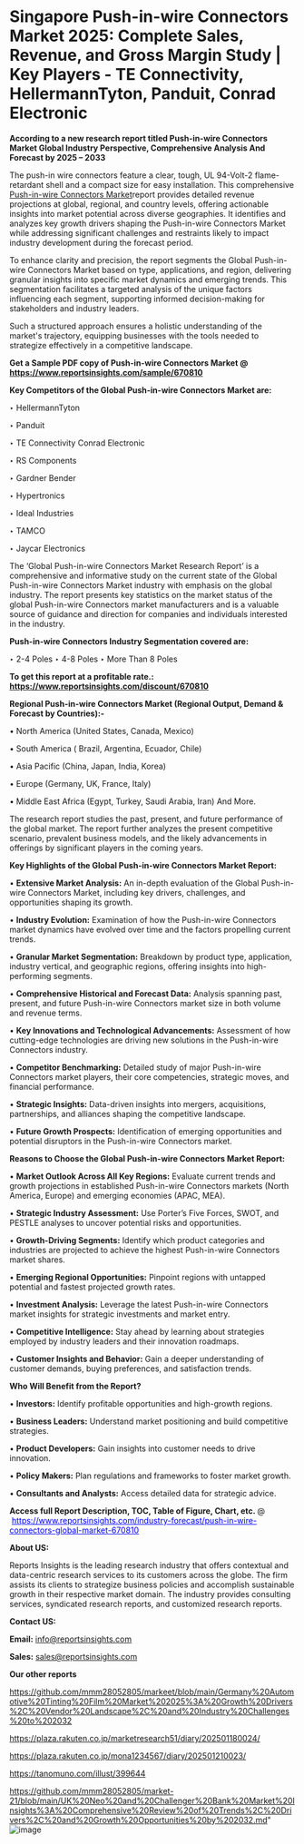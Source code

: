 # Singapore Push-in-wire Connectors Market 2025: Complete Sales, Revenue, and Gross Margin Study | Key Players - TE Connectivity, HellermannTyton, Panduit, Conrad Electronic

<strong>According to a new research report titled Push-in-wire Connectors Market Global Industry Perspective, Comprehensive Analysis And Forecast by 2025 – 2033</strong>

The push-in wire connectors feature a clear, tough, UL 94-Volt-2 flame-retardant shell and a compact size for easy installation. This comprehensive <a href=https://www.reportsinsights.com/sample/670810>Push-in-wire Connectors Market</a>report provides detailed revenue projections at global, regional, and country levels, offering actionable insights into market potential across diverse geographies. It identifies and analyzes key growth drivers shaping the Push-in-wire Connectors Market while addressing significant challenges and restraints likely to impact industry development during the forecast period.

To enhance clarity and precision, the report segments the Global Push-in-wire Connectors Market based on type, applications, and region, delivering granular insights into specific market dynamics and emerging trends. This segmentation facilitates a targeted analysis of the unique factors influencing each segment, supporting informed decision-making for stakeholders and industry leaders.

Such a structured approach ensures a holistic understanding of the market's trajectory, equipping businesses with the tools needed to strategize effectively in a competitive landscape.

<strong>Get a Sample PDF copy of Push-in-wire Connectors Market </strong><strong>@<a href=https://www.reportsinsights.com/sample/670810 style=color:#0000ff;> https://www.reportsinsights.com/sample/670810</a></strong></font>

<strong>Key Competitors of the Global Push-in-wire Connectors Market are:</strong>

‣ HellermannTyton

‣ Panduit

‣ TE Connectivity Conrad Electronic

‣ RS Components

‣ Gardner Bender

‣ Hypertronics

‣ Ideal Industries

‣ TAMCO

‣ Jaycar Electronics

The ‘Global Push-in-wire Connectors Market Research Report’ is a comprehensive and informative study on the current state of the Global Push-in-wire Connectors Market industry with emphasis on the global industry. The report presents key statistics on the market status of the global Push-in-wire Connectors market manufacturers and is a valuable source of guidance and direction for companies and individuals interested in the industry.

<strong>Push-in-wire Connectors Industry Segmentation covered are:</strong>

‣ 2-4 Poles
‣ 4-8 Poles
‣ More Than 8 Poles

<strong>To get this report at a profitable rate.: <a href=https://www.reportsinsights.com/discount/670810 style=color:#0000ff;>https://www.reportsinsights.com/discount/670810</a></strong></font>

<strong>Regional Push-in-wire Connectors Market (Regional Output, Demand &amp; Forecast by Countries):-</strong>

• North America (United States, Canada, Mexico)

• South America ( Brazil, Argentina, Ecuador, Chile)

• Asia Pacific (China, Japan, India, Korea)

• Europe (Germany, UK, France, Italy)

• Middle East Africa (Egypt, Turkey, Saudi Arabia, Iran) And More.

The research report studies the past, present, and future performance of the global market. The report further analyzes the present competitive scenario, prevalent business models, and the likely advancements in offerings by significant players in the coming years.

<strong>Key Highlights of the Global Push-in-wire Connectors Market Report:</strong>

• <strong>Extensive Market Analysis:</strong> An in-depth evaluation of the Global Push-in-wire Connectors Market, including key drivers, challenges, and opportunities shaping its growth.

• <strong>Industry Evolution:</strong> Examination of how the Push-in-wire Connectors market dynamics have evolved over time and the factors propelling current trends.

• <strong>Granular Market Segmentation:</strong> Breakdown by product type, application, industry vertical, and geographic regions, offering insights into high-performing segments.

• <strong>Comprehensive Historical and Forecast Data:</strong> Analysis spanning past, present, and future Push-in-wire Connectors market size in both volume and revenue terms.

• <strong>Key Innovations and Technological Advancements:</strong> Assessment of how cutting-edge technologies are driving new solutions in the Push-in-wire Connectors industry.

• <strong>Competitor Benchmarking:</strong> Detailed study of major Push-in-wire Connectors market players, their core competencies, strategic moves, and financial performance.

• <strong>Strategic Insights:</strong> Data-driven insights into mergers, acquisitions, partnerships, and alliances shaping the competitive landscape.

• <strong>Future Growth Prospects:</strong> Identification of emerging opportunities and potential disruptors in the Push-in-wire Connectors market.

<strong>Reasons to Choose the Global Push-in-wire Connectors Market Report:</strong>

• <strong>Market Outlook Across All Key Regions:</strong> Evaluate current trends and growth projections in established Push-in-wire Connectors markets (North America, Europe) and emerging economies (APAC, MEA).

• <strong>Strategic Industry Assessment:</strong> Use Porter’s Five Forces, SWOT, and PESTLE analyses to uncover potential risks and opportunities.

• <strong>Growth-Driving Segments:</strong> Identify which product categories and industries are projected to achieve the highest Push-in-wire Connectors market shares.

• <strong>Emerging Regional Opportunities:</strong> Pinpoint regions with untapped potential and fastest projected growth rates.

• <strong>Investment Analysis:</strong> Leverage the latest Push-in-wire Connectors market insights for strategic investments and market entry.

• <strong>Competitive Intelligence:</strong> Stay ahead by learning about strategies employed by industry leaders and their innovation roadmaps.

• <strong>Customer Insights and Behavior:</strong> Gain a deeper understanding of customer demands, buying preferences, and satisfaction trends.

<strong>Who Will Benefit from the Report?</strong>

• <strong>Investors:</strong> Identify profitable opportunities and high-growth regions.

• <strong>Business Leaders:</strong> Understand market positioning and build competitive strategies.

• <strong>Product Developers:</strong> Gain insights into customer needs to drive innovation.

• <strong>Policy Makers:</strong> Plan regulations and frameworks to foster market growth.

• <strong>Consultants and Analysts:</strong> Access detailed data for strategic advice.
</ul>
<strong>Access full Report Description, TOC, Table of Figure, Chart, etc. </strong>@  <a href=https://www.reportsinsights.com/industry-forecast/push-in-wire-connectors-global-market-670810 style=color:#0000ff;>https://www.reportsinsights.com/industry-forecast/push-in-wire-connectors-global-market-670810</a></font>

<strong><strong>About US</strong>:</strong>

Reports Insights is the leading research industry that offers contextual and data-centric research services to its customers across the globe. The firm assists its clients to strategize business policies and accomplish sustainable growth in their respective market domain. The industry provides consulting services, syndicated research reports, and customized research reports.

<strong>Contact US:</strong>

<p class=""""><b>Email:</b> <a href=mailto:info@reportsinsights.com>info@reportsinsights.com</a></p>
<p class=""""><b>Sales:</b> <a href=mailto:sales@reportsinsights.com>sales@reportsinsights.com</a></p>

<strong>Our other reports</strong>

<a href=https://github.com/mmm28052805/markeet/blob/main/Germany%20Automotive%20Tinting%20Film%20Market%202025%3A%20Growth%20Drivers%2C%20Vendor%20Landscape%2C%20and%20Industry%20Challenges%20to%202032>https://github.com/mmm28052805/markeet/blob/main/Germany%20Automotive%20Tinting%20Film%20Market%202025%3A%20Growth%20Drivers%2C%20Vendor%20Landscape%2C%20and%20Industry%20Challenges%20to%202032</a>

<a href=https://plaza.rakuten.co.jp/marketresearch51/diary/202501180024/>https://plaza.rakuten.co.jp/marketresearch51/diary/202501180024/</a>

<a href=https://plaza.rakuten.co.jp/mona1234567/diary/202501210023/>https://plaza.rakuten.co.jp/mona1234567/diary/202501210023/</a>

<a href=https://tanomuno.com/illust/399644>https://tanomuno.com/illust/399644</a>

<a href=https://github.com/mmm28052805/market-21/blob/main/UK%20Neo%20and%20Challenger%20Bank%20Market%20Insights%3A%20Comprehensive%20Review%20of%20Trends%2C%20Drivers%2C%20and%20Growth%20Opportunities%20by%202032.md>https://github.com/mmm28052805/market-21/blob/main/UK%20Neo%20and%20Challenger%20Bank%20Market%20Insights%3A%20Comprehensive%20Review%20of%20Trends%2C%20Drivers%2C%20and%20Growth%20Opportunities%20by%202032.md</a>"
![image](https://github.com/user-attachments/assets/7fedae94-083a-41b0-a781-bf9150388405)

